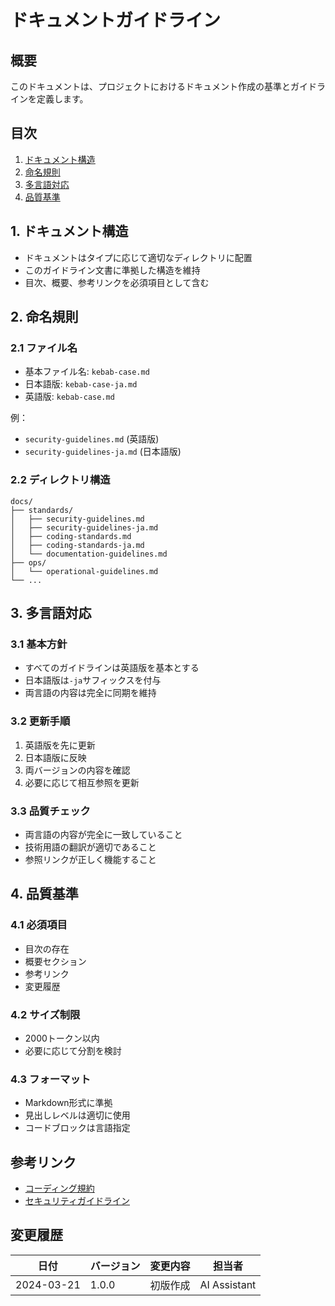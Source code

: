 # ドキュメントガイドライン

<!-- merged-from: guidelines/documentation-guidelines-ja.md -->

## 概要
このドキュメントは、プロジェクトにおけるドキュメント作成の基準とガイドラインを定義します。

## 目次
1. [ドキュメント構造](#1-ドキュメント構造)
2. [命名規則](#2-命名規則)
3. [多言語対応](#3-多言語対応)
4. [品質基準](#4-品質基準)

## 1. ドキュメント構造
- ドキュメントはタイプに応じて適切なディレクトリに配置
- このガイドライン文書に準拠した構造を維持
- 目次、概要、参考リンクを必須項目として含む

## 2. 命名規則
### 2.1 ファイル名
- 基本ファイル名: `kebab-case.md`
- 日本語版: `kebab-case-ja.md`
- 英語版: `kebab-case.md`

例：
- `security-guidelines.md` (英語版)
- `security-guidelines-ja.md` (日本語版)

### 2.2 ディレクトリ構造
```
docs/
├── standards/
│   ├── security-guidelines.md
│   ├── security-guidelines-ja.md
│   ├── coding-standards.md
│   ├── coding-standards-ja.md
│   └── documentation-guidelines.md
├── ops/
│   └── operational-guidelines.md
└── ...
```

## 3. 多言語対応
### 3.1 基本方針
- すべてのガイドラインは英語版を基本とする
- 日本語版は`-ja`サフィックスを付与
- 両言語の内容は完全に同期を維持

### 3.2 更新手順
1. 英語版を先に更新
2. 日本語版に反映
3. 両バージョンの内容を確認
4. 必要に応じて相互参照を更新

### 3.3 品質チェック
- 両言語の内容が完全に一致していること
- 技術用語の翻訳が適切であること
- 参照リンクが正しく機能すること

## 4. 品質基準
### 4.1 必須項目
- 目次の存在
- 概要セクション
- 参考リンク
- 変更履歴

### 4.2 サイズ制限
- 2000トークン以内
- 必要に応じて分割を検討

### 4.3 フォーマット
- Markdown形式に準拠
- 見出しレベルは適切に使用
- コードブロックは言語指定

## 参考リンク
- [コーディング規約](./coding-standards.md)
- [セキュリティガイドライン](./security-guidelines.md)

## 変更履歴
| 日付 | バージョン | 変更内容 | 担当者 |
|------|------------|----------|--------|
| 2024-03-21 | 1.0.0 | 初版作成 | AI Assistant | 